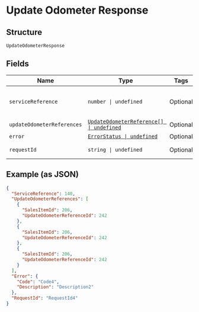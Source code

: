 
# Update Odometer Response

## Structure

`UpdateOdometerResponse`

## Fields

| Name | Type | Tags | Description |
|  --- | --- | --- | --- |
| `serviceReference` | `number \| undefined` | Optional | Main reference number for tracking. |
| `updateOdometerReferences` | [`UpdateOdometerReference[] \| undefined`](../../doc/models/update-odometer-reference.md) | Optional | - |
| `error` | [`ErrorStatus \| undefined`](../../doc/models/error-status.md) | Optional | - |
| `requestId` | `string \| undefined` | Optional | API Request Id |

## Example (as JSON)

```json
{
  "ServiceReference": 140,
  "UpdateOdometerReferences": [
    {
      "SalesItemId": 206,
      "UpdateOdometerReferenceId": 242
    },
    {
      "SalesItemId": 206,
      "UpdateOdometerReferenceId": 242
    },
    {
      "SalesItemId": 206,
      "UpdateOdometerReferenceId": 242
    }
  ],
  "Error": {
    "Code": "Code4",
    "Description": "Description2"
  },
  "RequestId": "RequestId4"
}
```

